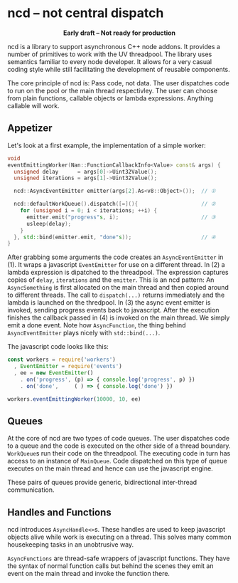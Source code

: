 # ncd – not central dispatch


**<p align="center">Early draft – Not ready for production</p>**

ncd is a library to support asynchronous C++ node addons. It provides a number of primitives to work with the UV threadpool. The library uses semantics familiar to every node developer. It allows for a very casual coding style while still facilitating the development of reusable components.

The core principle of ncd is: Pass code, not data. The user dispatches code to run on the pool or the main thread respectivley. The user can choose from plain functions, callable objects or lambda expressions. Anything callable will work.

## Appetizer

Let's look at a first example, the implementation of a simple worker:

````c++
void
eventEmittingWorker(Nan::FunctionCallbackInfo<Value> const& args) {
  unsigned delay      = args[0]->Uint32Value();
  unsigned iterations = args[1]->Uint32Value();

  ncd::AsyncEventEmitter emitter(args[2].As<v8::Object>());  // ①

  ncd::defaultWorkQueue().dispatch([=](){                    // ②
    for (unsigned i = 0; i < iterations; ++i) {
      emitter.emit("progress"s, i);                          // ③
      usleep(delay);
    }
  }, std::bind(emitter.emit, "done"s));                      // ④
}
````

After grabbing some arguments the code creates an `AsyncEventEmitter` in (1). It wraps a javascript `EventEmitter` for use on a different thread. In (2) a lambda expression is dipatched to the threadpool. The expression captures copies of `delay`, `iterations` and the `emitter`. This is an ncd pattern: An `AsyncSomething` is first allocated on the main thread and then copied around to different threads. The call to `dispatch(...)` returns immediately and the lambda is launched on the thredpool. In (3) the async event emitter is invoked, sending progress events back to javascript. After the execution finishes the callback passed in (4) is invoked on the main thread. We simply emit a done event. Note how `AsyncFunction`, the thing behind `AsyncEventEmitter` plays nicely with `std::bind(...)`.

The javascript code looks like this:

````javascript
const workers = require('workers')
  , EventEmitter = require('events')
  , ee = new EventEmitter()
    . on('progress', (p) => { console.log('progress', p) })
    . on('done',     ( ) => { console.log('done') })

workers.eventEmittingWorker(10000, 10, ee)
````

## Queues

At the core of ncd are two types of code queues. The user dispatches code to a queue and the code is executed on the other side of a thread boundary. `WorkQueue`s run their code on the threadpool. The executing code in turn has access to an instance of `MainQueue`. Code dispatched on this type of queue executes on the main thread and hence can use the javascript engine.

These pairs of queues provide generic, bidirectional inter-thread communication.

## Handles and Functions

ncd introduces `AsyncHandle<>`s. These handles are used to keep javascript objects alive while work is executing on a thread. This solves many common housekeeping tasks in an unobtrusive way.

`AsyncFunctions` are thread-safe wrappers of javascript functions. They have the syntax of normal function calls but behind the scenes they emit an event on the main thread and invoke the function there.
